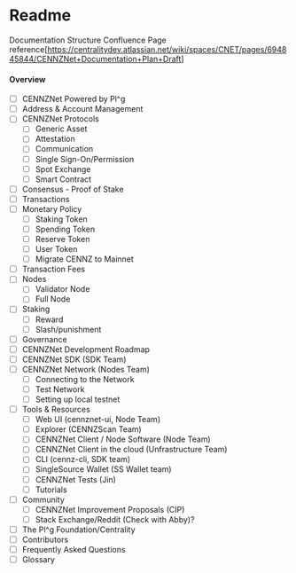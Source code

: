 # Readme

Documentation Structure
Confluence Page reference[https://centralitydev.atlassian.net/wiki/spaces/CNET/pages/694845844/CENNZNet+Documentation+Plan+Draft]

#### Overview
- [ ] CENNZNet Powered by Pl^g
- [ ] Address & Account Management
- [ ] CENNZNet Protocols 
    - [ ] Generic Asset
    - [ ] Attestation
    - [ ] Communication
    - [ ] Single Sign-On/Permission
    - [ ] Spot Exchange
    - [ ] Smart Contract
- [ ] Consensus - Proof of Stake
- [ ] Transactions
- [ ] Monetary Policy
    - [ ] Staking Token
    - [ ] Spending Token
    - [ ] Reserve Token
    - [ ] User Token
    - [ ] Migrate CENNZ to Mainnet
- [ ] Transaction Fees
- [ ] Nodes
    - [ ] Validator Node
    - [ ] Full Node
- [ ] Staking
    - [ ] Reward
    - [ ] Slash/punishment
- [ ] Governance
- [ ] CENNZNet Development Roadmap
- [ ] CENNZNet SDK (SDK Team)
- [ ] CENNZNet Network (Nodes Team)
    - [ ] Connecting to the Network 
    - [ ] Test Network
    - [ ] Setting up local testnet
- [ ] Tools & Resources
    - [ ] Web UI (cennznet-ui, Node Team)
    - [ ] Explorer (CENNZScan Team)
    - [ ] CENNZNet Client / Node Software (Node Team)
    - [ ] CENNZNet Client in the cloud (Unfrastructure Team)
    - [ ] CLI (cennz-cli, SDK team)
    - [ ] SingleSource Wallet (SS Wallet team)
    - [ ] CENNZNet Tests (Jin)
    - [ ] Tutorials
- [ ] Community
    - [ ] CENNZNet Improvement Proposals (CIP)
    - [ ] Stack Exchange/Reddit (Check with Abby)?
- [ ] The Pl^g Foundation/Centrality 
- [ ] Contributors
- [ ] Frequently Asked Questions
- [ ] Glossary